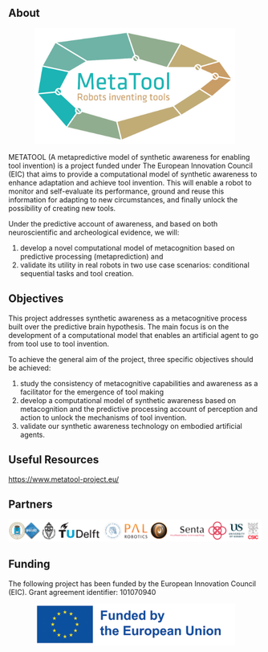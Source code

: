 ## About
<p align="center"> 
<img  src="./Images/metatool-logo.png" width = "400">
</p>
METATOOL (A metapredictive model of synthetic awareness for enabling tool invention) is a project funded under The European Innovation Council (EIC) that aims to provide a computational model of synthetic awareness to enhance adaptation and achieve tool invention. This will enable a robot to monitor and self-evaluate its performance, ground and reuse this information for adapting to new circumstances, and finally unlock the possibility of creating new tools. 

Under the predictive account of awareness, and based on both neuroscientific and archeological evidence, we will: 
1) develop a novel computational model of metacognition based on predictive processing (metaprediction) and
2) validate its utility in real robots in two use case scenarios: conditional sequential tasks and tool creation.

## Objectives
This project addresses synthetic awareness as a metacognitive process built over the predictive brain hypothesis. The main focus is on the development of a computational model that enables an artificial agent to go from tool use to tool invention. 

To achieve the general aim of the project, three specific objectives should be achieved:
1) study the consistency of metacognitive capabilities and awareness as a facilitator for the emergence of tool making
2) develop a computational model of synthetic awareness based on metacognition and the predictive processing account of perception and action to unlock the mechanisms of tool invention.
3) validate our synthetic awareness technology on embodied artificial agents.

## Useful Resources
https://www.metatool-project.eu/

## Partners
<p align="center"> 
<img  src= "./Images/Partners.png">
</p>

## Funding
The following project has been funded by the European Innovation Council (EIC).
Grant agreement identifier: 101070940
<p align="center"> 
<img  src="./Images/eu_funded_en.jpg" width = "400">
</p>

<!--
## Contribution guidelines
-->
